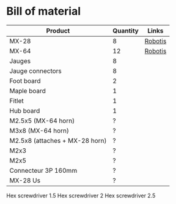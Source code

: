 # Bill of material

Product         |   Quantity    | Links
----------------|---------------|---------------
MX-28           | 8             | [Robotis](http://www.robotis-shop-en.com/?act=shop_en.goods_view&GS=2395&keyword=MX-28)
MX-64           | 12            | [Robotis](http://www.robotis-shop-en.com/?act=shop_en.goods_view&GS=2397&keyword=MX-64)
Jauges          | 8             |
Jauge connectors| 8             |
Foot board      | 2             |
Maple board     | 1             |
Fitlet          | 1             |
Hub board       | 1             |
M2.5x5 (MX-64 horn)          | ?             |
M3x8 (MX-64 horn)            | ?             |
M2.5x8 (attaches + MX-28 horn)            | ?             |
M2x3                                      | ?             |
M2x5                                      | ?             |
Connecteur 3P 160mm                       | ?             |
MX-28 Us                                  | ?             |


Hex screwdriver 1.5
Hex screwdriver 2
Hex screwdriver 2.5

